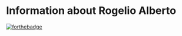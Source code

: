 # Information about Rogelio Alberto

[![forthebadge](http://forthebadge.com/images/badges/as-seen-on-tv.svg)](http://forthebadge.com)
